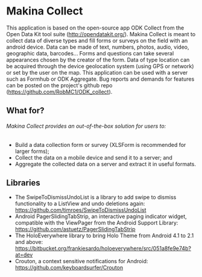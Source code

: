 Makina Collect
=========

This application is based on the open-source app ODK Collect from the Open Data Kit tool suite (http://opendatakit.org/).
Makina Collect is meant to collect data of diverse types and fill forms or surveys on the field with an android device.
Data can be made of text, numbers, photos, audio, video, geographic data, barcodes...
Forms and questions can take several appearances chosen by the creator of the form.
Data of type location can be acquired through the device geolocation system (using GPS or network) or set by the user on the map.
This application can be used with a server such as Formhub or ODK Aggregate.
Bug reports and demands for features can be posted on the project's github repo (https://github.com/RobMC1/ODK_collect).

What for?
------------

###### Makina Collect provides an out-of-the-box solution for users to:

* Build a data collection form or survey (XLSForm is recommended for larger forms);
* Collect the data on a mobile device and send it to a server; and
* Aggregate the collected data on a server and extract it in useful formats.

Libraries
------------
* The SwipeToDismissUndoList is a library to add swipe to dismiss functionality to a ListView and undo deletions again: https://github.com/timroes/SwipeToDismissUndoList
* Android PagerSlidingTabStrip, an interactive paging indicator widget, compatible with the ViewPager from the Android Support Library: https://github.com/astuetz/PagerSlidingTabStrip 
* The HoloEverywhere library to bring Holo Theme from Android 4.1 to 2.1 and above: https://bitbucket.org/frankiesardo/holoeverywhere/src/051a8fe9e74b?at=dev
* Crouton, a context sensitive notifications for Android: https://github.com/keyboardsurfer/Crouton
